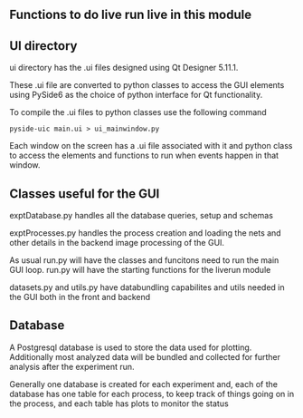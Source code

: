 ## Functions to do live run live in this module

## UI directory

ui directory has the .ui files designed using Qt Designer 5.11.1.

These .ui file are converted to python classes to access the GUI elements
using PySide6 as the choice of python interface for Qt functionality.

To compile the .ui files to python classes use the following command

```
pyside-uic main.ui > ui_mainwindow.py
```

Each window on the screen has a .ui file associated with it and python class
to access the elements and functions to run when events happen in that window.

## Classes useful for the GUI

exptDatabase.py handles all the database queries, setup and schemas

exptProcesses.py handles the process creation and loading the nets and 
other details in the backend image processing of the GUI.

As usual run.py will have the classes and funcitons need to run the main
GUI loop. run.py will have the starting functions for the liverun module

datasets.py and utils.py have databundling capabilites and utils needed
in the GUI both in the front and backend

## Database 

A Postgresql database is used to store the data used for plotting.
Additionally most analyzed data will be bundled and collected for further
analysis after the experiment run.

Generally one database is created for each experiment and, each of the 
database has one table for each process, to keep track of things going on
in the process, and each table has plots to monitor the status

